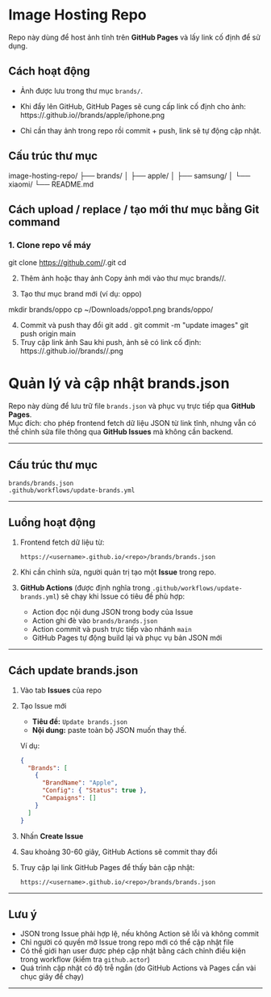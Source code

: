 # Image Hosting Repo

Repo này dùng để host ảnh tĩnh trên **GitHub Pages** và lấy link cố định để sử dụng.

## Cách hoạt động
- Ảnh được lưu trong thư mục `brands/`.
- Khi đẩy lên GitHub, GitHub Pages sẽ cung cấp link cố định cho ảnh:
https://<username>.github.io/<repo-name>/brands/apple/iphone.png


- Chỉ cần thay ảnh trong repo rồi commit + push, link sẽ tự động cập nhật.

## Cấu trúc thư mục
image-hosting-repo/
├── brands/
│ ├── apple/
│ ├── samsung/
│ └── xiaomi/
└── README.md


## Cách upload / replace / tạo mới thư mục bằng Git command

### 1. Clone repo về máy
git clone https://github.com/<username>/<repo-name>.git
cd <repo-name>

2. Thêm ảnh hoặc thay ảnh
Copy ảnh mới vào thư mục brands/<brand-name>/.

3. Tạo thư mục brand mới (ví dụ: oppo)

mkdir brands/oppo
cp ~/Downloads/oppo1.png brands/oppo/

4. Commit và push thay đổi
git add .
git commit -m "update images"
git push origin main
5. Truy cập link ảnh
Sau khi push, ảnh sẽ có link cố định:
https://<username>.github.io/<repo-name>/brands/<brand-name>/<image-name>.png

# Quản lý và cập nhật brands.json

Repo này dùng để lưu trữ file `brands.json` và phục vụ trực tiếp qua **GitHub Pages**.  
Mục đích: cho phép frontend fetch dữ liệu JSON từ link tĩnh, nhưng vẫn có thể chỉnh sửa file thông qua **GitHub Issues** mà không cần backend.

---

## Cấu trúc thư mục

```
brands/brands.json
.github/workflows/update-brands.yml
```

---

## Luồng hoạt động

1. Frontend fetch dữ liệu từ:

   ```
   https://<username>.github.io/<repo>/brands/brands.json
   ```

2. Khi cần chỉnh sửa, người quản trị tạo một **Issue** trong repo.

3. **GitHub Actions** (được định nghĩa trong `.github/workflows/update-brands.yml`) sẽ chạy khi Issue có tiêu đề phù hợp:
   - Action đọc nội dung JSON trong body của Issue  
   - Action ghi đè vào `brands/brands.json`  
   - Action commit và push trực tiếp vào nhánh `main`  
   - GitHub Pages tự động build lại và phục vụ bản JSON mới  

---

## Cách update brands.json

1. Vào tab **Issues** của repo  
2. Tạo Issue mới  
   - **Tiêu đề:** `Update brands.json`  
   - **Nội dung:** paste toàn bộ JSON muốn thay thế.  

   Ví dụ:

   ```json
   {
     "Brands": [
       {
         "BrandName": "Apple",
         "Config": { "Status": true },
         "Campaigns": []
       }
     ]
   }
   ```

3. Nhấn **Create Issue**  
4. Sau khoảng 30-60 giây, GitHub Actions sẽ commit thay đổi  
5. Truy cập lại link GitHub Pages để thấy bản cập nhật:

   ```
   https://<username>.github.io/<repo>/brands/brands.json
   ```

---

## Lưu ý

- JSON trong Issue phải hợp lệ, nếu không Action sẽ lỗi và không commit  
- Chỉ người có quyền mở Issue trong repo mới có thể cập nhật file  
- Có thể giới hạn user được phép cập nhật bằng cách chỉnh điều kiện trong workflow (kiểm tra `github.actor`)  
- Quá trình cập nhật có độ trễ ngắn (do GitHub Actions và Pages cần vài chục giây để chạy)  

---
